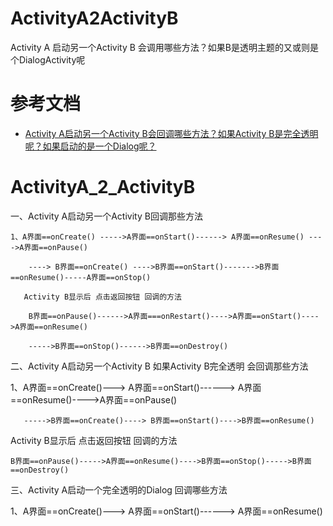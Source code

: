 # ActivityA2ActivityB

Activity A 启动另一个Activity B 会调用哪些方法？如果B是透明主题的又或则是个DialogActivity呢

# 参考文档

* [Activity A启动另一个Activity B会回调哪些方法？如果Activity B是完全透明呢？如果启动的是一个Dialog呢？](https://www.cnblogs.com/aademeng/articles/10890396.html)


# ActivityA_2_ActivityB

一、Activity  A启动另一个Activity  B回调那些方法

    1、A界面==onCreate() ----->A界面==onStart()------> A界面==onResume() ---->A界面==onPause()

        ----> B界面==onCreate() ---->B界面==onStart()------->B界面==onResume()-----A界面==onStop()

       Activity B显示后 点击返回按钮 回调的方法

        B界面==onPause()------>A界面===onRestart()---->A界面==onStart()---->A界面==onResume()

        ----->B界面==onStop()------>B界面==onDestroy()

二、Activity  A启动另一个Activity  B  如果Activity B完全透明  会回调那些方法

1、A界面==onCreate()---> A界面==onStart()------> A界面==onResume()---->A界面==onPause()

       ----->B界面==onCreate()----> B界面==onStart()---->B界面==onResume()

 Activity B显示后 点击返回按钮 回调的方法

    B界面==onPause()----->A界面==onResume()---->B界面==onStop()----->B界面==onDestroy()

三、Activity  A启动一个完全透明的Dialog 回调哪些方法

1、A界面==onCreate()---> A界面==onStart()------> A界面==onResume()


